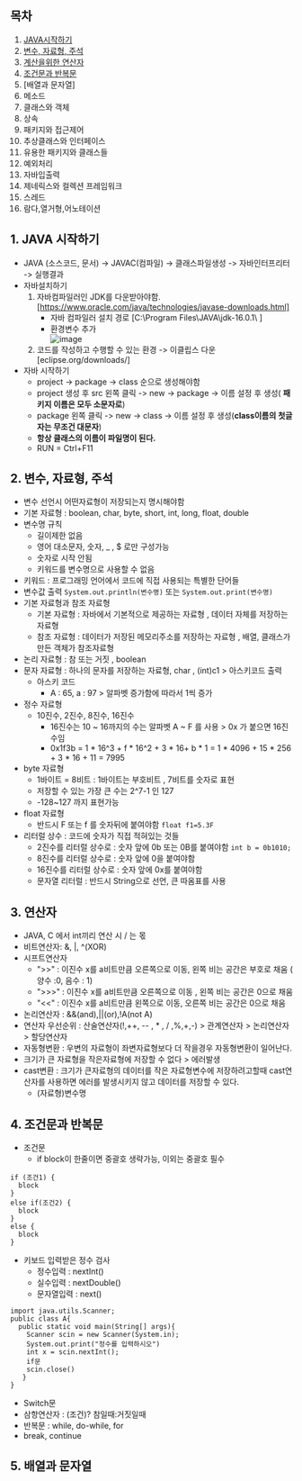 ## 목차
1. [JAVA시작하기](https://github.com/sugyeong-yu/TIL/blob/main/JAVA/Read.md#1-java-%EC%8B%9C%EC%9E%91%ED%95%98%EA%B8%B0)
2. [변수, 자료형, 주석](https://github.com/sugyeong-yu/TIL/blob/main/JAVA/Read.md#2-%EB%B3%80%EC%88%98-%EC%9E%90%EB%A3%8C%ED%98%95-%EC%A3%BC%EC%84%9D)
3. [계산을위한 연산자](https://github.com/sugyeong-yu/TIL/blob/main/JAVA/Read.md#3-%EC%97%B0%EC%82%B0%EC%9E%90)
4. [조건문과 반복문](https://github.com/sugyeong-yu/TIL/blob/main/JAVA/Read.md#4-%EC%A1%B0%EA%B1%B4%EB%AC%B8%EA%B3%BC-%EB%B0%98%EB%B3%B5%EB%AC%B8)
5. [배열과 문자열]
6. 메소드
7. 클래스와 객체
8. 상속
9. 패키지와 접근제어
10. 추상클래스와 인터페이스
11. 유용한 패키지와 클래스들
12. 예외처리
13. 자바입출력
14. 제네릭스와 컬렉션 프레임워크
15. 스레드
16. 람다,열거형,어노테이션
## 1. JAVA 시작하기
- JAVA (소스코드, 문서) -> JAVAC(컴파일) -> 클래스파일생성 -> 자바인터프리터 -> 실행결과
- 자바설치하기 
  1. 자바컴파일러인 JDK를 다운받아야함. [https://www.oracle.com/java/technologies/javase-downloads.html]
      - 자바 컴파일러 설치 경로 [C:\Program Files\JAVA\jdk-16.0.1\ ]
      - 환경변수 추가\
      ![image](https://user-images.githubusercontent.com/70633080/125251883-bfc28b80-e332-11eb-9bdf-bd83c610a076.png)
  2. 코드를 작성하고 수행할 수 있는 환경 -> 이클립스 다운 [eclipse.org/downloads/]
- 자바 시작하기
  - project -> package -> class 순으로 생성해야함
  - project 생성 후 src 왼쪽 클릭 -> new -> package -> 이름 설정 후 생성( **패키지 이름은 모두 소문자로**)
  - package 왼쪽 클릭 -> new -> class -> 이름 설정 후 생성(**class이름의 첫글자는 무조건 대문자**)
  - **항상 클래스의 이름이 파일명이 된다.** 
  - RUN = Ctrl+F11
## 2. 변수, 자료형, 주석
- 변수 선언시 어떤자료형이 저장되는지 명시해야함
- 기본 자료형 : boolean, char, byte, short, int, long, float, double
- 변수명 규칙
  - 길이제한 없음
  - 영어 대소문자, 숫자, _ , $ 로만 구성가능
  - 숫자로 시작 안됨
  - 키워드를 변수명으로 사용할 수 없음
 - 키워드 : 프로그래밍 언어에서 코드에 직접 사용되는 특별한 단어들
- 변수값 출력 ``` System.out.println(변수명) ``` 또는 ``` System.out.print(변수명) ```
- 기본 자료형과 참조 자료형
  - 기본 자료형 : 자바에서 기본적으로 제공하는 자료형 , 데이터 자체를 저장하는 자료형
  - 참조 자료형 : 데이터가 저장된 메모리주소를 저장하는 자료형 , 배열, 클래스가 만든 객체가 참조자료형
- 논리 자료형 : 참 또는 거짓 , boolean 
- 문자 자료형 : 하나의 문자를 저장하는 자료형, char , (int)c1 > 아스키코드 출력
  - 아스키 코드 
    - A : 65, a : 97  > 알파벳 증가함에 따라서 1씩 증가 
- 정수 자료형 
  - 10진수, 2진수, 8진수, 16진수
    - 16진수는 10 ~ 16까지의 수는 알파벳 A ~ F 를 사용 > 0x 가 붙으면 16진수임
    - 0x1f3b = 1 * 16^3 + f * 16^2 + 3 * 16+ b * 1 = 1 * 4096 + 15 * 256 + 3 * 16 + 11 = 7995
- byte 자료형 
  - 1바이트 = 8비트 : 1바이트는 부호비트 , 7비트를 숫자로 표현 
  - 저장할 수 있는 가장 큰 수는 2^7-1 인 127
  - -128~127 까지 표현가능  
- float 자료형
  - 반드시 F 또는 f 를 숫자뒤에 붙여야함 ``` float f1=5.3F ```
- 리터럴 상수 : 코드에 숫자가 직접 적혀있는 것들
  - 2진수를 리터럴 상수로 : 숫자 앞에 0b 또는 0B를 붙여야함 ``` int b = 0b1010; ```
  - 8진수를 리터럴 상수로 : 숫자 앞에 0을 붙여야함
  - 16진수를 리터럴 상수로 : 숫자 앞에 0x를 붙여야함
  - 문자열 리터럴 : 반드시 String으로 선언, 큰 따옴표를 사용
## 3. 연산자
- JAVA, C 에서 int끼리 연산 시 / 는 몫
- 비트연산자: &, |, ^(XOR)
- 시프트연산자
  - ">>" : 이진수 x를 a비트만큼 오른쪽으로 이동, 왼쪽 비는 공간은 부호로 채움 ( 양수 :0, 음수 : 1)
  - ">>>" : 이진수 x를 a비트만큼 오른쪽으로 이동 , 왼쪽 비는 공간은 0으로 채움
  - "<<" : 이진수 x를 a비트만큼 왼쪽으로 이동, 오른쪽 비는 공간은 0으로 채움
- 논리연산자 : &&(and),||(or),!A(not A)
- 연산자 우선순위 : 산술연산자(!,++, -- , * , / ,%,+,-) > 관계연산자 > 논리연산자 > 할당연산자
- 자동형변환 : 우변의 자료형이 좌변자료형보다 더 작을경우 자동형변환이 일어난다.
- 크기가 큰 자료형을 작은자료형에 저장할 수 없다 > 에러발생
- cast변환 : 크기가 큰자료형의 데이터를 작은 자료형변수에 저장하려고할때 cast연산자를 사용하면 에러를 발생시키지 않고 데이터를 저장할 수 있다.
  - (자료형)변수명
## 4. 조건문과 반복문
- 조건문 
  - if block이 한줄이면 중괄호 생략가능, 이외는 중괄호 필수
```
if (조건1) {
  block
}
else if(조건2) {
  block
}
else {
  block
}
```
- 키보드 입력받은 정수 검사
  - 정수입력 : nextInt()
  - 실수입력 : nextDouble()
  - 문자열입력 : next() 
```
import java.utils.Scanner;
public class A{
  public static void main(String[] args){
    Scanner scin = new Scanner(System.in);
    System.out.print("정수를 입력하시오")
    int x = scin.nextInt();
    if문
    scin.close()
   }
}
```
- Switch문
- 삼항연산자 : (조건)? 참일때:거짓일때
- 반복문 : while, do-while, for
- break, continue 
## 5. 배열과 문자열

